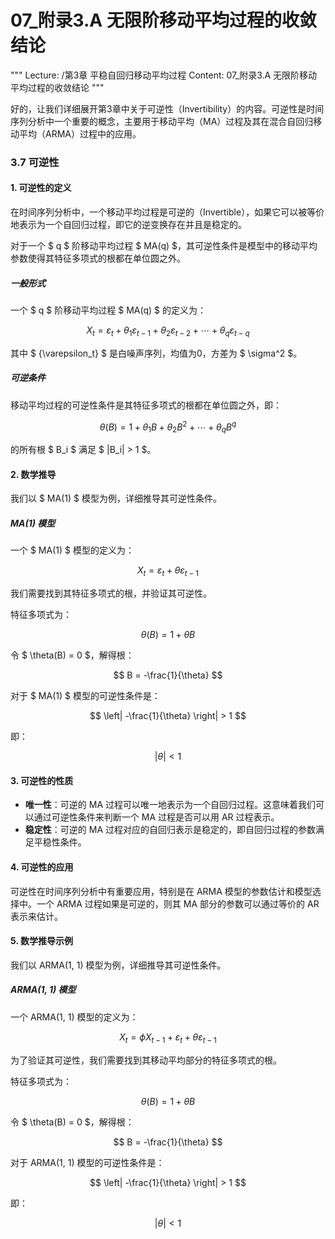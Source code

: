 # 07_附录3.A 无限阶移动平均过程的收敛结论

"""
Lecture: /第3章 平稳自回归移动平均过程
Content: 07_附录3.A 无限阶移动平均过程的收敛结论
"""

好的，让我们详细展开第3章中关于可逆性（Invertibility）的内容。可逆性是时间序列分析中一个重要的概念，主要用于移动平均（MA）过程及其在混合自回归移动平均（ARMA）过程中的应用。

### 3.7 可逆性

#### 1. 可逆性的定义

在时间序列分析中，一个移动平均过程是可逆的（Invertible），如果它可以被等价地表示为一个自回归过程，即它的逆变换存在并且是稳定的。

对于一个 $ q $ 阶移动平均过程 $ MA(q) $，其可逆性条件是模型中的移动平均参数使得其特征多项式的根都在单位圆之外。

##### 一般形式

一个 $ q $ 阶移动平均过程 $ MA(q) $ 的定义为：

$$ X_t = \varepsilon_t + \theta_1 \varepsilon_{t-1} + \theta_2 \varepsilon_{t-2} + \cdots + \theta_q \varepsilon_{t-q} $$

其中 $ \{\varepsilon_t\} $ 是白噪声序列，均值为0，方差为 $ \sigma^2 $。

##### 可逆条件

移动平均过程的可逆性条件是其特征多项式的根都在单位圆之外，即：

$$ \theta(B) = 1 + \theta_1 B + \theta_2 B^2 + \cdots + \theta_q B^q $$

的所有根 $ B_i $ 满足 $ |B_i| > 1 $。

#### 2. 数学推导

我们以 $ MA(1) $ 模型为例，详细推导其可逆性条件。

##### MA(1) 模型

一个 $ MA(1) $ 模型的定义为：

$$ X_t = \varepsilon_t + \theta \varepsilon_{t-1} $$

我们需要找到其特征多项式的根，并验证其可逆性。

特征多项式为：

$$ \theta(B) = 1 + \theta B $$

令 $ \theta(B) = 0 $，解得根：

$$ B = -\frac{1}{\theta} $$

对于 $ MA(1) $ 模型的可逆性条件是：

$$ \left| -\frac{1}{\theta} \right| > 1 $$

即：

$$ |\theta| < 1 $$

#### 3. 可逆性的性质

- **唯一性**：可逆的 MA 过程可以唯一地表示为一个自回归过程。这意味着我们可以通过可逆性条件来判断一个 MA 过程是否可以用 AR 过程表示。
- **稳定性**：可逆的 MA 过程对应的自回归表示是稳定的，即自回归过程的参数满足平稳性条件。

#### 4. 可逆性的应用

可逆性在时间序列分析中有重要应用，特别是在 ARMA 模型的参数估计和模型选择中。一个 ARMA 过程如果是可逆的，则其 MA 部分的参数可以通过等价的 AR 表示来估计。

#### 5. 数学推导示例

我们以 ARMA(1, 1) 模型为例，详细推导其可逆性条件。

##### ARMA(1, 1) 模型

一个 ARMA(1, 1) 模型的定义为：

$$ X_t = \phi X_{t-1} + \varepsilon_t + \theta \varepsilon_{t-1} $$

为了验证其可逆性，我们需要找到其移动平均部分的特征多项式的根。

特征多项式为：

$$ \theta(B) = 1 + \theta B $$

令 $ \theta(B) = 0 $，解得根：

$$ B = -\frac{1}{\theta} $$

对于 ARMA(1, 1) 模型的可逆性条件是：

$$ \left| -\frac{1}{\theta} \right| > 1 $$

即：

$$ |\theta| < 1 $$
